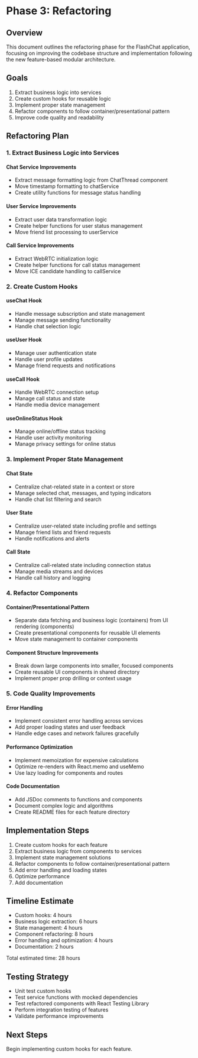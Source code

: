 # Phase 3: Refactoring

## Overview

This document outlines the refactoring phase for the FlashChat application, focusing on improving the codebase structure and implementation following the new feature-based modular architecture.

## Goals

1. Extract business logic into services
2. Create custom hooks for reusable logic
3. Implement proper state management
4. Refactor components to follow container/presentational pattern
5. Improve code quality and readability

## Refactoring Plan

### 1. Extract Business Logic into Services

#### Chat Service Improvements
- Extract message formatting logic from ChatThread component
- Move timestamp formatting to chatService
- Create utility functions for message status handling

#### User Service Improvements
- Extract user data transformation logic
- Create helper functions for user status management
- Move friend list processing to userService

#### Call Service Improvements
- Extract WebRTC initialization logic
- Create helper functions for call status management
- Move ICE candidate handling to callService

### 2. Create Custom Hooks

#### useChat Hook
- Handle message subscription and state management
- Manage message sending functionality
- Handle chat selection logic

#### useUser Hook
- Manage user authentication state
- Handle user profile updates
- Manage friend requests and notifications

#### useCall Hook
- Handle WebRTC connection setup
- Manage call status and state
- Handle media device management

#### useOnlineStatus Hook
- Manage online/offline status tracking
- Handle user activity monitoring
- Manage privacy settings for online status

### 3. Implement Proper State Management

#### Chat State
- Centralize chat-related state in a context or store
- Manage selected chat, messages, and typing indicators
- Handle chat list filtering and search

#### User State
- Centralize user-related state including profile and settings
- Manage friend lists and friend requests
- Handle notifications and alerts

#### Call State
- Centralize call-related state including connection status
- Manage media streams and devices
- Handle call history and logging

### 4. Refactor Components

#### Container/Presentational Pattern
- Separate data fetching and business logic (containers) from UI rendering (components)
- Create presentational components for reusable UI elements
- Move state management to container components

#### Component Structure Improvements
- Break down large components into smaller, focused components
- Create reusable UI components in shared directory
- Implement proper prop drilling or context usage

### 5. Code Quality Improvements

#### Error Handling
- Implement consistent error handling across services
- Add proper loading states and user feedback
- Handle edge cases and network failures gracefully

#### Performance Optimization
- Implement memoization for expensive calculations
- Optimize re-renders with React.memo and useMemo
- Use lazy loading for components and routes

#### Code Documentation
- Add JSDoc comments to functions and components
- Document complex logic and algorithms
- Create README files for each feature directory

## Implementation Steps

1. Create custom hooks for each feature
2. Extract business logic from components to services
3. Implement state management solutions
4. Refactor components to follow container/presentational pattern
5. Add error handling and loading states
6. Optimize performance
7. Add documentation

## Timeline Estimate

- Custom hooks: 4 hours
- Business logic extraction: 6 hours
- State management: 4 hours
- Component refactoring: 8 hours
- Error handling and optimization: 4 hours
- Documentation: 2 hours

Total estimated time: 28 hours

## Testing Strategy

- Unit test custom hooks
- Test service functions with mocked dependencies
- Test refactored components with React Testing Library
- Perform integration testing of features
- Validate performance improvements

## Next Steps

Begin implementing custom hooks for each feature.